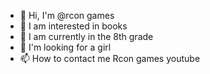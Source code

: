 - 👋 Hi, I'm @rcon games
- 👀 I am interested in books 
- 🌱 I am currently
in the 8th grade
- 💞️ I'm looking for a girl 
- 📫 How to contact me Rcon games youtube

<!---
rconixs/rconixs is a ✨ special ✨ repository because its `README.md` (this file) appears on your GitHub profile.
You can click the Preview link to take a look at your changes.
--->
